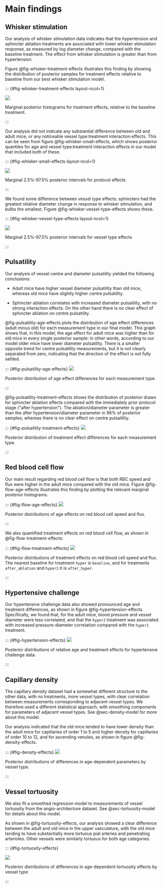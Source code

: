 # Main findings

## Whisker stimulation

Our analysis of whisker stimulation data indicates that the hypertension
and sphincter ablation treatments are associated with lower whisker
stimulation response, as measured by log diameter change, compared with the
baseline treatment. The effect from whisker stimulation is greater than from
hypertension.

Figure @fig-whisker-treatment-effects illustrates this finding by showing the
distribution of posterior samples for treatment effects relative to baseline
from our best whisker stimulation model.

::: {#fig-whisker-treatment-effects layout-ncol=1}

![](../plots/whisker-treatment-effects.svg)

Marginal posterior histograms for treatment effects, relative to the baseline
treatment. 

:::

Our analysis did not indicate any substantial difference between old and adult
mice, or any noticeable vessel type:treatment interaction effects. This can be
seen from figure @fig-whisker-small-effects, which shows posterior quantiles
for age and vessel type:treatment interaction effects in our model that included
both of these.

::: {#fig-whisker-small-effects layout-ncol=1}

![](../plots/whisker-protocol-effects.svg)

Marginal 2.5%-97.5% posterior intervals for protocol effects

:::

We found some difference between vessel type effects: sphincters had the
greatest relative diameter change in response to whisker stimulation, and bulbs
the smallest. Figure @fig-whisker-vessel-type-effects shows these.

::: {#fig-whisker-vessel-type-effects layout-ncol=1}

![](../plots/whisker-vessel-type-effects.svg)

Marginal 2.5%-97.5% posterior intervals for vessel type effects

:::

## Pulsatility

Our analysis of vessel centre and diameter pulsatility yielded the following
conclusions:

- Adult mice have higher vessel diameter pulsatility than old mice, whereas old
mice have slightly higher centre pulsatility.

- Sphincter ablation correlates with increased diameter pulsatility, with
no strong interaction effects. On the other hand there is no clear effect of
sphincter ablation on centre pulsatility.

@fig-pulsatility-age-effects plots the distribution of age effect differences
(adult minus old) for each measurement type in our final model. This graph
shows that, in this model, the age effect for adult mice was higher than for old
mice in every single posterior sample: in other words, according to our model
older mice have lower diameter pulsatility. There is a smaller opposite trend
for centre pulsatility measurements, but it is not clearly separated from zero,
indicating that the direction of the effect is not fully settled.

::: {#fig-pulsatility-age-effects}
![](../plots/pulsatility-age-effects.svg)

Posterior distribution of age effect differences for each measurement type.

:::

@fig-pulsatility-treatment-effects shows the distribution of posterior draws for
sphincter ablation effects compared with the immediately prior protocol stage
("after hypertension"). The ablation/diameter parameter is greater than the
after hypertension/diameter parameter in 98% of posterior samples, whereas there
is no clear effect on centre pulsatility.

::: {#fig-pulsatility-treatment-effects}
![](../plots/pulsatility-treatment-effects.svg)

Posterior distribution of treatment effect differences for each measurement type.

:::

## Red blood cell flow

Our main result regarding red blood cell flow is that both RBC speed and
flux were higher in the adult mice compared with the old mice. Figure
@fig-flow-age-effects illustrates this finding by plotting the relevant marginal
posterior histograms.

::: {#fig-flow-age-effects}
![](../plots/flow-age-effects.svg)

Posterior distributions of age effects on red blood cell speed and flux.

:::

We also quantified treatment effects on red blood cell flow, as shown in
@fig-flow-treatment-effects:

::: {#fig-flow-treatment-effects}
![](../plots/flow-treatment-effects.svg)

Posterior distributions of treatment effects on red blood cell speed and flux.
The nearest baseline for treatment `hyper` is `baseline`, and for treatments
`after_ablation` and `hyper2` it is `after_hyper`.

:::

## Hypertensive challenge

Our hypertensive challenge data also showed pronounced age and treatment
differences, as shown in figure @fig-hypertension-effects. Specifically, we
found that, for the adult mice, blood pressure and vessel diameter were less
correlated, and that the `hyper2` treatment was associated with increased
pressure-diameter correlation compared with the `hyper1` treatment.

::: {#fig-hypertension-effects}
![](../plots/hypertension-age-and-treatment.svg)

Posterior distributions of relative age and treatment effects for hypertensive
challenge data.

:::

## Capillary density

The capillary density dataset had a somewhat different structure to the other
data, with no treatments, more vessel types, with clear correlation between
measurements corresponding to adjacent vessel types. We therefore used a
different statistical approach, with smoothing components for parameters of
adjacent vessel types. See @sec-density-model for more about this model.

Our analysis indicated that the old mice tended to have lower density
than the adult mice for capillaries of order 1 to 5 and higher density for
capillaries of order 10 to 12, and for ascending venules, as shown in figure
@fig-density-effects.

::: {#fig-density-effects}
![](../plots/density-effects.svg)

Posterior distributions of differences in age-dependent parameters by vessel
type.

:::

## Vessel tortuosity

We also fit a smoothed regression model to measurements of vessel tortuosity
from the angio-architecture dataset. See @sec-tortuosity-model for details about
this model.

As shown in @fig-tortuosity-effects, our analysis showed a clear difference
between the adult and old mice in the upper vasculature, with the old mice
tending to have substantially more tortuous pial arteries and penetrating
arterioles. Other vessels were similarly tortuous for both age categories.

::: {#fig-tortuosity-effects}

![](../plots/tortuosity-effects.svg)

Posterior distributions of differences in age-dependent tortuosity effects by
vessel type

:::
